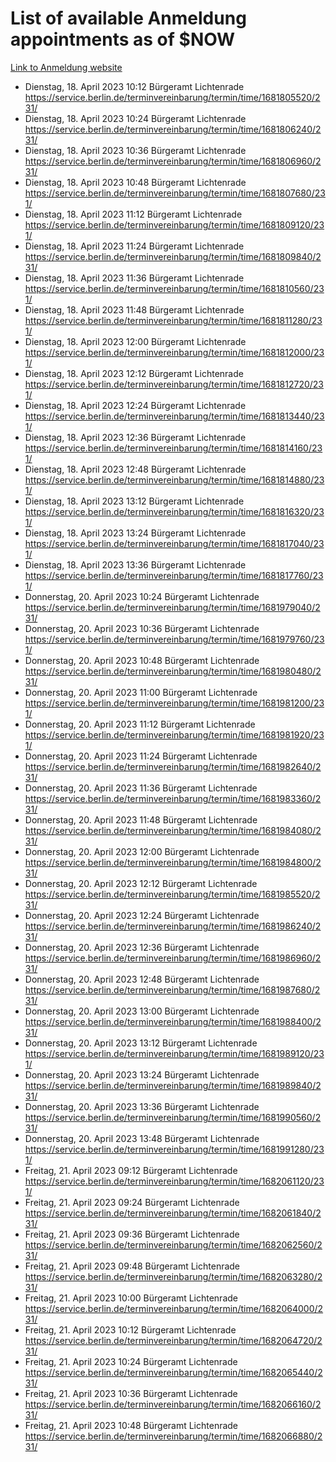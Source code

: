 # List of available Anmeldung appointments as of $NOW
[Link to Anmeldung website](https://service.berlin.de/terminvereinbarung/termin/tag.php?termin=1&anliegen[]=120686&dienstleisterlist=122210,122217,327316,122219,327312,122227,327314,122231,327346,122243,327348,122254,122252,329742,122260,329745,122262,329748,122271,327278,122273,327274,122277,327276,330436,122280,327294,122282,327290,122284,327292,122291,327270,122285,327266,122286,327264,122296,327268,150230,329760,122297,327286,122294,327284,122312,329763,122314,329775,122304,327330,122311,327334,122309,327332,317869,122281,327352,122279,329772,122283,122276,327324,122274,327326,122267,329766,122246,327318,122251,327320,122257,327322,122208,327298,122226,327300&herkunft=http%3A%2F%2Fservice.berlin.de%2Fdienstleistung%2F120686%2F)
- Dienstag, 18. April 2023 10:12 Bürgeramt Lichtenrade https://service.berlin.de/terminvereinbarung/termin/time/1681805520/231/
- Dienstag, 18. April 2023 10:24 Bürgeramt Lichtenrade https://service.berlin.de/terminvereinbarung/termin/time/1681806240/231/
- Dienstag, 18. April 2023 10:36 Bürgeramt Lichtenrade https://service.berlin.de/terminvereinbarung/termin/time/1681806960/231/
- Dienstag, 18. April 2023 10:48 Bürgeramt Lichtenrade https://service.berlin.de/terminvereinbarung/termin/time/1681807680/231/
- Dienstag, 18. April 2023 11:12 Bürgeramt Lichtenrade https://service.berlin.de/terminvereinbarung/termin/time/1681809120/231/
- Dienstag, 18. April 2023 11:24 Bürgeramt Lichtenrade https://service.berlin.de/terminvereinbarung/termin/time/1681809840/231/
- Dienstag, 18. April 2023 11:36 Bürgeramt Lichtenrade https://service.berlin.de/terminvereinbarung/termin/time/1681810560/231/
- Dienstag, 18. April 2023 11:48 Bürgeramt Lichtenrade https://service.berlin.de/terminvereinbarung/termin/time/1681811280/231/
- Dienstag, 18. April 2023 12:00 Bürgeramt Lichtenrade https://service.berlin.de/terminvereinbarung/termin/time/1681812000/231/
- Dienstag, 18. April 2023 12:12 Bürgeramt Lichtenrade https://service.berlin.de/terminvereinbarung/termin/time/1681812720/231/
- Dienstag, 18. April 2023 12:24 Bürgeramt Lichtenrade https://service.berlin.de/terminvereinbarung/termin/time/1681813440/231/
- Dienstag, 18. April 2023 12:36 Bürgeramt Lichtenrade https://service.berlin.de/terminvereinbarung/termin/time/1681814160/231/
- Dienstag, 18. April 2023 12:48 Bürgeramt Lichtenrade https://service.berlin.de/terminvereinbarung/termin/time/1681814880/231/
- Dienstag, 18. April 2023 13:12 Bürgeramt Lichtenrade https://service.berlin.de/terminvereinbarung/termin/time/1681816320/231/
- Dienstag, 18. April 2023 13:24 Bürgeramt Lichtenrade https://service.berlin.de/terminvereinbarung/termin/time/1681817040/231/
- Dienstag, 18. April 2023 13:36 Bürgeramt Lichtenrade https://service.berlin.de/terminvereinbarung/termin/time/1681817760/231/
- Donnerstag, 20. April 2023 10:24 Bürgeramt Lichtenrade https://service.berlin.de/terminvereinbarung/termin/time/1681979040/231/
- Donnerstag, 20. April 2023 10:36 Bürgeramt Lichtenrade https://service.berlin.de/terminvereinbarung/termin/time/1681979760/231/
- Donnerstag, 20. April 2023 10:48 Bürgeramt Lichtenrade https://service.berlin.de/terminvereinbarung/termin/time/1681980480/231/
- Donnerstag, 20. April 2023 11:00 Bürgeramt Lichtenrade https://service.berlin.de/terminvereinbarung/termin/time/1681981200/231/
- Donnerstag, 20. April 2023 11:12 Bürgeramt Lichtenrade https://service.berlin.de/terminvereinbarung/termin/time/1681981920/231/
- Donnerstag, 20. April 2023 11:24 Bürgeramt Lichtenrade https://service.berlin.de/terminvereinbarung/termin/time/1681982640/231/
- Donnerstag, 20. April 2023 11:36 Bürgeramt Lichtenrade https://service.berlin.de/terminvereinbarung/termin/time/1681983360/231/
- Donnerstag, 20. April 2023 11:48 Bürgeramt Lichtenrade https://service.berlin.de/terminvereinbarung/termin/time/1681984080/231/
- Donnerstag, 20. April 2023 12:00 Bürgeramt Lichtenrade https://service.berlin.de/terminvereinbarung/termin/time/1681984800/231/
- Donnerstag, 20. April 2023 12:12 Bürgeramt Lichtenrade https://service.berlin.de/terminvereinbarung/termin/time/1681985520/231/
- Donnerstag, 20. April 2023 12:24 Bürgeramt Lichtenrade https://service.berlin.de/terminvereinbarung/termin/time/1681986240/231/
- Donnerstag, 20. April 2023 12:36 Bürgeramt Lichtenrade https://service.berlin.de/terminvereinbarung/termin/time/1681986960/231/
- Donnerstag, 20. April 2023 12:48 Bürgeramt Lichtenrade https://service.berlin.de/terminvereinbarung/termin/time/1681987680/231/
- Donnerstag, 20. April 2023 13:00 Bürgeramt Lichtenrade https://service.berlin.de/terminvereinbarung/termin/time/1681988400/231/
- Donnerstag, 20. April 2023 13:12 Bürgeramt Lichtenrade https://service.berlin.de/terminvereinbarung/termin/time/1681989120/231/
- Donnerstag, 20. April 2023 13:24 Bürgeramt Lichtenrade https://service.berlin.de/terminvereinbarung/termin/time/1681989840/231/
- Donnerstag, 20. April 2023 13:36 Bürgeramt Lichtenrade https://service.berlin.de/terminvereinbarung/termin/time/1681990560/231/
- Donnerstag, 20. April 2023 13:48 Bürgeramt Lichtenrade https://service.berlin.de/terminvereinbarung/termin/time/1681991280/231/
- Freitag, 21. April 2023 09:12 Bürgeramt Lichtenrade https://service.berlin.de/terminvereinbarung/termin/time/1682061120/231/
- Freitag, 21. April 2023 09:24 Bürgeramt Lichtenrade https://service.berlin.de/terminvereinbarung/termin/time/1682061840/231/
- Freitag, 21. April 2023 09:36 Bürgeramt Lichtenrade https://service.berlin.de/terminvereinbarung/termin/time/1682062560/231/
- Freitag, 21. April 2023 09:48 Bürgeramt Lichtenrade https://service.berlin.de/terminvereinbarung/termin/time/1682063280/231/
- Freitag, 21. April 2023 10:00 Bürgeramt Lichtenrade https://service.berlin.de/terminvereinbarung/termin/time/1682064000/231/
- Freitag, 21. April 2023 10:12 Bürgeramt Lichtenrade https://service.berlin.de/terminvereinbarung/termin/time/1682064720/231/
- Freitag, 21. April 2023 10:24 Bürgeramt Lichtenrade https://service.berlin.de/terminvereinbarung/termin/time/1682065440/231/
- Freitag, 21. April 2023 10:36 Bürgeramt Lichtenrade https://service.berlin.de/terminvereinbarung/termin/time/1682066160/231/
- Freitag, 21. April 2023 10:48 Bürgeramt Lichtenrade https://service.berlin.de/terminvereinbarung/termin/time/1682066880/231/

